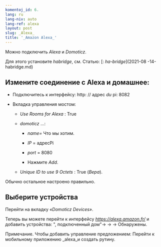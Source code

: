 ```yaml
---
komentoj_id: 6.
lang: ru
lang-niv: auto
lang-ref: alexa
layout: post
slug: _Alexa_
title: '_Amazon Alexa_'
---
```


Можно подключить _Alexa_ и _Domoticz_.

Для этого установите _habridge_, см. Статью:
[: _ha-bridge_](2021-08 -14-habridge.md)


## Измените соединение с Alexa и домашнее:
- Подключитесь к интерфейсу: http: // адрес _du_ pi: 8082 


- Вкладка управления мостом:


  - _Use Rooms for Alexa_ : True


  - _domoticz_  ...: 


    - _name=_ Что мы хотим.


    - _IP_ = адресPi


    - _port_ = 8080


    - Нажмите _Add_.


  - _Unique ID to use 9 Octets_ : True (_Вера_).


    
Обычно остальное настроено правильно.

## Выберите устройства
Перейти на вкладку _«Domoticz Devices»_.

Теперь вы можете перейти к интерфейсу _https://alexa.amazon.fr/_ и добавить устройства:
", подключенный дом"-> -> -> Обнаружены.

Примечание. Чтобы добавить управление предложением:
Перейти к мобильному приложению _alexa_и создать рутину.



